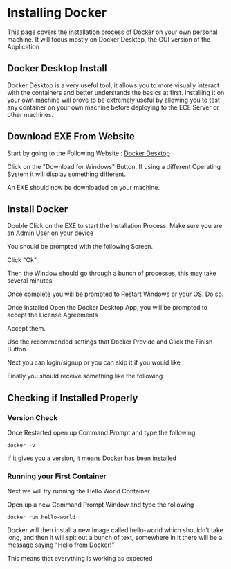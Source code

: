 # Installing Docker
This page covers the installation process of Docker on your own personal machine. It will focus mostly on Docker Desktop, the GUI version of the Application





## Docker Desktop Install
Docker Desktop is a very useful tool, it allows you to more visually interact with the containers and better understands the basics at first. Installing it on your own machine will prove to be extremely useful by allowing you to test any container on your own machine before deploying to the ECE Server or other machines.


## Download EXE From Website

Start by going to the Following Website : [Docker Desktop](https://www.docker.com/products/docker-desktop/)


Click on the "Download for Windows" Button. If using a different Operating System it will display something different.

An EXE should now be downloaded on your machine.


## Install Docker

Double Click on the EXE to start the Installation Process. Make sure you are an Admin User on your device

You should be prompted with the following Screen.

Click "Ok"

Then the Window should go through a bunch of processes, this may take several minutes

Once complete you will be prompted to Restart Windows or your OS. Do so.


Once Installed Open the Docker Desktop App, you will be prompted to accept the License Agreements

Accept them.

Use the recommended settings that Docker Provide and Click the Finish Button

Next you can login/signup or you can skip it if you would like

Finally you should receive something like the following


## Checking if Installed Properly

### Version Check

Once Restarted open up Command Prompt and type the following

```
docker -v
```

If it gives you a version, it means Docker has been installed

### Running your First Container

Next we will try running the Hello World Container

Open up a new Command Prompt Window and type the following

```
docker run hello-world
```

Docker will then install a new Image called hello-world which shouldn't take long, and then it will spit out a bunch of text, somewhere in it there will be a message saying "Hello from Docker!"

This means that everything is working as expected


